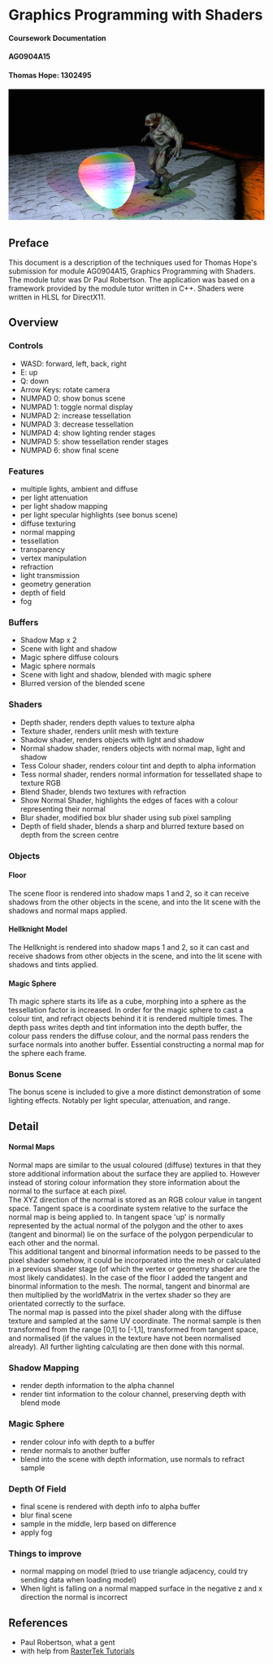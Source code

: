 # Graphics Programming with Shaders
#### Coursework Documentation
#### AG0904A15
#### Thomas Hope: 1302495

![Header Image](./final2.png)

## Preface

This document is a description of the techniques used for Thomas Hope's submission for module AG0904A15, Graphics Programming with Shaders. The module tutor was Dr Paul Robertson. The application was based on a framework provided by the module tutor written in C++. Shaders were written in HLSL for DirectX11.

## Overview
### Controls
* WASD: forward, left, back, right
* E: up
* Q: down
* Arrow Keys: rotate camera
* NUMPAD 0: show bonus scene
* NUMPAD 1: toggle normal display
* NUMPAD 2: increase tessellation
* NUMPAD 3: decrease tessellation
* NUMPAD 4: show lighting render stages
* NUMPAD 5: show tessellation render stages
* NUMPAD 6: show final scene

### Features
* multiple lights, ambient and diffuse
* per light attenuation
* per light shadow mapping
* per light specular highlights (see bonus scene)
* diffuse texturing
* normal mapping
* tessellation
* transparency
* vertex manipulation
* refraction
* light transmission
* geometry generation
* depth of field
* fog

### Buffers
* Shadow Map x 2
* Scene with light and shadow
* Magic sphere diffuse colours
* Magic sphere normals
* Scene with light and shadow, blended with magic sphere
* Blurred version of the blended scene

### Shaders
* Depth shader, renders depth values to texture alpha
* Texture shader, renders unlit mesh with texture
* Shadow shader, renders objects with light and shadow
* Normal shadow shader, renders objects with normal map, light and shadow
* Tess Colour shader, renders colour tint and depth to alpha information
* Tess normal shader, renders normal information for tessellated shape to texture RGB
* Blend Shader, blends two textures with refraction
* Show Normal Shader, highlights the edges of faces with a colour representing their normal
* Blur shader, modified box blur shader using sub pixel sampling
* Depth of field shader, blends a sharp and blurred texture based on depth from the screen centre 

### Objects
#### Floor
The scene floor is rendered into shadow maps 1 and 2, so it can receive shadows from the other objects in the scene, and into the lit scene with the shadows and normal maps applied.
#### Hellknight Model
The Hellknight is rendered into shadow maps 1 and 2, so it can cast and receive shadows from other objects in the scene, and into the lit scene with shadows and tints applied.
#### Magic Sphere
Th magic sphere starts its life as a cube, morphing into a sphere as the tessellation factor is increased. In order for the magic sphere to cast a colour tint, and refract objects behind it it is rendered multiple times. The depth pass writes depth and tint information into the depth buffer, the colour pass renders the diffuse colour, and the normal pass renders the surface normals into another buffer. Essential constructing a normal map for the sphere each frame.
### Bonus Scene
The bonus scene is included to give a more distinct demonstration of some lighting effects. Notably per light specular, attenuation, and range.

## Detail
#### Normal Maps
Normal maps are similar to the usual coloured (diffuse) textures in that they store additional information about the surface they are applied to. However instead of storing colour information they store information about the normal to the surface at each pixel.  
The XYZ direction of the normal is stored as an RGB colour value in tangent space. Tangent space is a coordinate system relative to the surface the normal map is being applied to. In tangent space 'up' is normally represented by the actual normal of the polygon and the other to axes (tangent and binormal) lie on the surface of the polygon perpendicular to each other and the normal.  
This additional tangent and binormal information needs to be passed to the pixel shader somehow, it could be incorporated into the mesh or calculated in a previous shader stage (of which the vertex or geometry shader are the most likely candidates). In the case of the floor I added the tangent and binormal information to the mesh. The normal, tangent and binormal are then multiplied by the worldMatrix in the vertex shader so they are orientated correctly to the surface.  
The normal map is passed into the pixel shader along with the diffuse texture and sampled at the same UV coordinate. The normal sample is then transformed from the range [0,1] to [-1,1], transformed from tangent space, and normalised (if the values in the texture have not been normalised already). All further lighting calculating are then done with this normal.
### Shadow Mapping
* render depth information to the alpha channel
* render tint information to the colour channel, preserving depth with blend mode
### Magic Sphere
* render colour info with depth to a buffer
* render normals to another buffer
* blend into the scene with depth information, use normals to refract sample
### Depth Of Field
* final scene is rendered with depth info to alpha buffer
* blur final scene
* sample in the middle, lerp based on difference
* apply fog
### Things to improve
* normal mapping on model (tried to use triangle adjacency, could try sending data when loading model)
* When light is falling on a normal mapped surface in the negative z and x direction the normal is incorrect

## References
* Paul Robertson, what a gent
* with help from [RasterTek Tutorials](http://www.rastertek.com/tutdx11.html)
